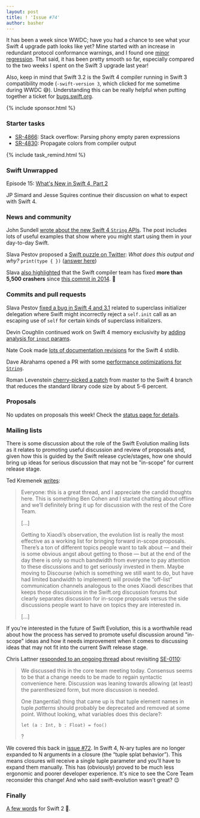 ```yaml
---
layout: post
title: ! 'Issue #74'
author: basher
---
```


It has been a week since WWDC; have you had a chance to see what your Swift 4 upgrade path looks like yet? Mine started with an increase in redundant protocol conformance warnings, and I found one [minor regression](https://bugs.swift.org/browse/SR-5153). That said, it has been pretty smooth so far, especially compared to the two weeks I spent on the Swift 3 upgrade last year!

Also, keep in mind that Swift 3.2 is the Swift 4 compiler running in Swift 3 compatibility mode (`-swift-version 3`, which clicked for me sometime during WWDC 😅). Understanding this can be really helpful when putting together a ticket for [bugs.swift.org](https://bugs.swift.org).

<!--excerpt-->

{% include sponsor.html %}

### Starter tasks

- [SR-4866](https://bugs.swift.org/browse/SR-4866): Stack overflow: Parsing phony empty paren expressions
- [SR-4830](https://bugs.swift.org/browse/SR-4866): Propagate colors from compiler output

{% include task_remind.html %}

### Swift Unwrapped

Episode 15: [What's New in Swift 4, Part 2](https://spec.fm/podcasts/swift-unwrapped/70809)

JP Simard and Jesse Squires continue their discussion on what to expect with Swift 4.

### News and community

John Sundell [wrote about the new Swift 4 `String` APIs](https://www.swiftbysundell.com/posts/exploring-the-new-string-api-in-swift-4). The post includes lots of useful examples that show where you might start using them in your day-to-day Swift.

Slava Pestov proposed a [Swift puzzle on Twitter](https://twitter.com/slava_pestov/status/873751462630760449): *What does this output and why?* `print(type { })` ([answer here](https://twitter.com/nicklockwood/status/873796388768841728))

Slava [also highlighted](https://twitter.com/slava_pestov/status/873744097353256961) that the Swift compiler team has fixed **more than 5,500 crashers** since [this commit in 2014](https://github.com/apple/swift/commit/d8ce0b80cbb7732cb32b245f9fadd47c11a4b163). 🎉

### Commits and pull requests

Slava Pestov [fixed a bug in Swift 4 and 3.1](https://github.com/apple/swift/pull/10195) related to superclass initializer delegation where Swift might incorrectly reject a `self.init` call as an escaping use of `self` for certain kinds of superclass initializers.

Devin Coughlin continued work on Swift 4 memory exclusivity by [adding analysis for `inout` params](https://github.com/apple/swift/pull/10191).

Nate Cook made [lots of documentation revisions](https://github.com/apple/swift/pull/10229) for the Swift 4 stdlib.

Dave Abrahams opened a PR with some [performance optimizations for `String`](https://github.com/apple/swift/pull/10223).

Roman Levenstein [cherry-picked a patch](https://github.com/apple/swift/pull/10263) from master to the Swift 4 branch that reduces the standard library code size by about 5-6 percent.

### Proposals

No updates on proposals this week! Check the [status page for details](https://apple.github.io/swift-evolution/).

### Mailing lists

There is some discussion about the role of the Swift Evolution mailing lists as it relates to promoting useful discussion and review of proposals and, given how this is guided by the Swift release cycle/stages, how one should bring up ideas for serious discussion that may not be "in-scope" for current release stage.

Ted Kremenek [writes](https://lists.swift.org/pipermail/swift-evolution/Week-of-Mon-20170612/037339.html):

> Everyone: this is a great thread, and I appreciate the candid thoughts here. This is something Ben Cohen and I started chatting about offline and we’ll definitely bring it up for discussion with the rest of the Core Team.
>
> […]
>
> Getting to Xiaodi’s observation, the evolution list is really the most effective as a working list for bringing forward in-scope proposals.  There’s a ton of different topics people want to talk about — and their is some obvious angst about getting to those — but at the end of the day there is only so much bandwidth from everyone to pay attention to these discussions and to get seriously invested in them.  Maybe moving to Discourse (which is something we still want to do, but have had limited bandwidth to implement) will provide the “off-list” communication channels analogous to the ones Xiaodi describes that keeps those discussions in the Swift.org discussion forums but clearly separates discussion for in-scope proposals versus the side discussions people want to have on topics they are interested in.
>
> […]

If you're interested in the future of Swift Evolution, this is a worthwhile read about how the process has served to promote useful discussion around "in-scope" ideas and how it needs improvement when it comes to discussing ideas that may not fit into the current Swift release stage.

Chris Lattner [responded to an ongoing thread](https://lists.swift.org/pipermail/swift-evolution//Week-of-Mon-20170612/037514.html) about revisiting [SE-0110](https://lists.swift.org/pipermail/swift-evolution//Week-of-Mon-20170612/037514.html):

> We discussed this in the core team meeting today.  Consensus seems to be that a change needs to be made to regain syntactic convenience here.  Discussion was leaning towards allowing (at least) the parenthesized form, but more discussion is needed.
>
> One (tangential) thing that came up is that tuple element names in tuple *patterns* should probably be deprecated and removed at some point.  Without looking, what variables does this declare?:
>
> `let (a : Int, b : Float) = foo()`
>
> ?

We covered this back in [issue #72](https://swiftweekly.github.io/issue-72/). In Swift 4, N-ary tuples are no longer expanded to N arguments in a closure (the “tuple splat behavior”). This means closures will receive a single tuple parameter and you’ll have to expand them manually. This has (obviously) proved to be much less ergonomic and poorer developer experience. It's nice to see the Core Team reconsider this change! And who said swift-evolution wasn't great? 😉

### Finally

[A few words](https://twitter.com/jckarter/status/874397984712163331) for Swift 2 🍺.
